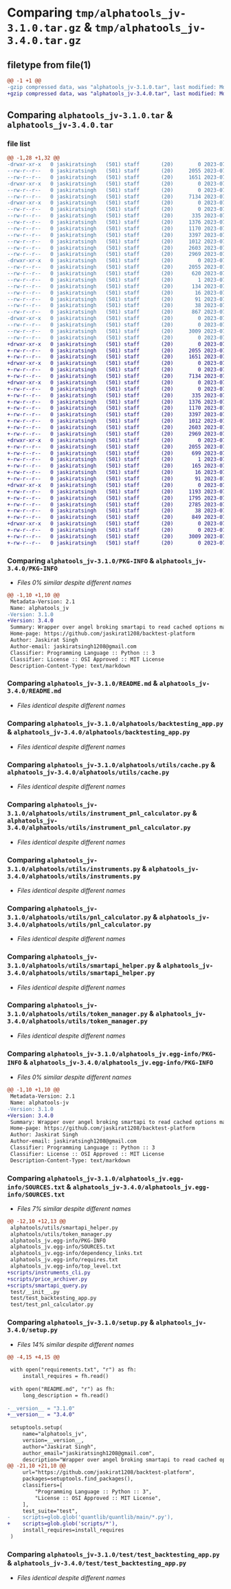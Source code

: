 # Comparing `tmp/alphatools_jv-3.1.0.tar.gz` & `tmp/alphatools_jv-3.4.0.tar.gz`

## filetype from file(1)

```diff
@@ -1 +1 @@
-gzip compressed data, was "alphatools_jv-3.1.0.tar", last modified: Mon Jul 17 03:04:10 2023, max compression
+gzip compressed data, was "alphatools_jv-3.4.0.tar", last modified: Mon Jul 17 03:15:11 2023, max compression
```

## Comparing `alphatools_jv-3.1.0.tar` & `alphatools_jv-3.4.0.tar`

### file list

```diff
@@ -1,28 +1,32 @@
-drwxr-xr-x   0 jaskiratsingh   (501) staff       (20)        0 2023-07-17 03:04:10.581209 alphatools_jv-3.1.0/
--rw-r--r--   0 jaskiratsingh   (501) staff       (20)     2055 2023-07-17 03:04:10.580933 alphatools_jv-3.1.0/PKG-INFO
--rw-r--r--   0 jaskiratsingh   (501) staff       (20)     1651 2023-07-13 23:58:33.000000 alphatools_jv-3.1.0/README.md
-drwxr-xr-x   0 jaskiratsingh   (501) staff       (20)        0 2023-07-17 03:04:10.534805 alphatools_jv-3.1.0/alphatools/
--rw-r--r--   0 jaskiratsingh   (501) staff       (20)        0 2023-07-13 23:58:33.000000 alphatools_jv-3.1.0/alphatools/__init__.py
--rw-r--r--   0 jaskiratsingh   (501) staff       (20)     7134 2023-07-17 01:01:41.000000 alphatools_jv-3.1.0/alphatools/backtesting_app.py
-drwxr-xr-x   0 jaskiratsingh   (501) staff       (20)        0 2023-07-17 03:04:10.540596 alphatools_jv-3.1.0/alphatools/utils/
--rw-r--r--   0 jaskiratsingh   (501) staff       (20)        0 2023-07-13 23:58:33.000000 alphatools_jv-3.1.0/alphatools/utils/__init__.py
--rw-r--r--   0 jaskiratsingh   (501) staff       (20)      335 2023-07-17 01:01:41.000000 alphatools_jv-3.1.0/alphatools/utils/alphatools_prompt.py
--rw-r--r--   0 jaskiratsingh   (501) staff       (20)     1376 2023-07-17 01:01:41.000000 alphatools_jv-3.1.0/alphatools/utils/cache.py
--rw-r--r--   0 jaskiratsingh   (501) staff       (20)     1170 2023-07-13 23:58:33.000000 alphatools_jv-3.1.0/alphatools/utils/instrument_pnl_calculator.py
--rw-r--r--   0 jaskiratsingh   (501) staff       (20)     3397 2023-07-17 01:01:41.000000 alphatools_jv-3.1.0/alphatools/utils/instruments.py
--rw-r--r--   0 jaskiratsingh   (501) staff       (20)     1012 2023-07-13 23:58:33.000000 alphatools_jv-3.1.0/alphatools/utils/pnl_calculator.py
--rw-r--r--   0 jaskiratsingh   (501) staff       (20)     2603 2023-07-17 01:01:41.000000 alphatools_jv-3.1.0/alphatools/utils/smartapi_helper.py
--rw-r--r--   0 jaskiratsingh   (501) staff       (20)     2969 2023-07-16 04:53:16.000000 alphatools_jv-3.1.0/alphatools/utils/token_manager.py
-drwxr-xr-x   0 jaskiratsingh   (501) staff       (20)        0 2023-07-17 03:04:10.578492 alphatools_jv-3.1.0/alphatools_jv.egg-info/
--rw-r--r--   0 jaskiratsingh   (501) staff       (20)     2055 2023-07-17 03:04:10.000000 alphatools_jv-3.1.0/alphatools_jv.egg-info/PKG-INFO
--rw-r--r--   0 jaskiratsingh   (501) staff       (20)      620 2023-07-17 03:04:10.000000 alphatools_jv-3.1.0/alphatools_jv.egg-info/SOURCES.txt
--rw-r--r--   0 jaskiratsingh   (501) staff       (20)        1 2023-07-17 03:04:10.000000 alphatools_jv-3.1.0/alphatools_jv.egg-info/dependency_links.txt
--rw-r--r--   0 jaskiratsingh   (501) staff       (20)      134 2023-07-17 03:04:10.000000 alphatools_jv-3.1.0/alphatools_jv.egg-info/requires.txt
--rw-r--r--   0 jaskiratsingh   (501) staff       (20)       16 2023-07-17 03:04:10.000000 alphatools_jv-3.1.0/alphatools_jv.egg-info/top_level.txt
--rw-r--r--   0 jaskiratsingh   (501) staff       (20)       91 2023-07-17 01:29:34.000000 alphatools_jv-3.1.0/pyproject.toml
--rw-r--r--   0 jaskiratsingh   (501) staff       (20)       38 2023-07-17 03:04:10.581263 alphatools_jv-3.1.0/setup.cfg
--rw-r--r--   0 jaskiratsingh   (501) staff       (20)      867 2023-07-17 01:46:20.000000 alphatools_jv-3.1.0/setup.py
-drwxr-xr-x   0 jaskiratsingh   (501) staff       (20)        0 2023-07-17 03:04:10.580440 alphatools_jv-3.1.0/test/
--rw-r--r--   0 jaskiratsingh   (501) staff       (20)        0 2023-07-13 23:58:33.000000 alphatools_jv-3.1.0/test/__init__.py
--rw-r--r--   0 jaskiratsingh   (501) staff       (20)     3009 2023-07-17 01:01:41.000000 alphatools_jv-3.1.0/test/test_backtesting_app.py
--rw-r--r--   0 jaskiratsingh   (501) staff       (20)        0 2023-07-17 01:01:41.000000 alphatools_jv-3.1.0/test/test_pnl_calculator.py
+drwxr-xr-x   0 jaskiratsingh   (501) staff       (20)        0 2023-07-17 03:15:11.894051 alphatools_jv-3.4.0/
+-rw-r--r--   0 jaskiratsingh   (501) staff       (20)     2055 2023-07-17 03:15:11.893751 alphatools_jv-3.4.0/PKG-INFO
+-rw-r--r--   0 jaskiratsingh   (501) staff       (20)     1651 2023-07-13 23:58:33.000000 alphatools_jv-3.4.0/README.md
+drwxr-xr-x   0 jaskiratsingh   (501) staff       (20)        0 2023-07-17 03:15:10.659302 alphatools_jv-3.4.0/alphatools/
+-rw-r--r--   0 jaskiratsingh   (501) staff       (20)        0 2023-07-13 23:58:33.000000 alphatools_jv-3.4.0/alphatools/__init__.py
+-rw-r--r--   0 jaskiratsingh   (501) staff       (20)     7134 2023-07-17 01:01:41.000000 alphatools_jv-3.4.0/alphatools/backtesting_app.py
+drwxr-xr-x   0 jaskiratsingh   (501) staff       (20)        0 2023-07-17 03:15:10.664382 alphatools_jv-3.4.0/alphatools/utils/
+-rw-r--r--   0 jaskiratsingh   (501) staff       (20)        0 2023-07-13 23:58:33.000000 alphatools_jv-3.4.0/alphatools/utils/__init__.py
+-rw-r--r--   0 jaskiratsingh   (501) staff       (20)      335 2023-07-17 01:01:41.000000 alphatools_jv-3.4.0/alphatools/utils/alphatools_prompt.py
+-rw-r--r--   0 jaskiratsingh   (501) staff       (20)     1376 2023-07-17 01:01:41.000000 alphatools_jv-3.4.0/alphatools/utils/cache.py
+-rw-r--r--   0 jaskiratsingh   (501) staff       (20)     1170 2023-07-13 23:58:33.000000 alphatools_jv-3.4.0/alphatools/utils/instrument_pnl_calculator.py
+-rw-r--r--   0 jaskiratsingh   (501) staff       (20)     3397 2023-07-17 01:01:41.000000 alphatools_jv-3.4.0/alphatools/utils/instruments.py
+-rw-r--r--   0 jaskiratsingh   (501) staff       (20)     1012 2023-07-13 23:58:33.000000 alphatools_jv-3.4.0/alphatools/utils/pnl_calculator.py
+-rw-r--r--   0 jaskiratsingh   (501) staff       (20)     2603 2023-07-17 01:01:41.000000 alphatools_jv-3.4.0/alphatools/utils/smartapi_helper.py
+-rw-r--r--   0 jaskiratsingh   (501) staff       (20)     2969 2023-07-16 04:53:16.000000 alphatools_jv-3.4.0/alphatools/utils/token_manager.py
+drwxr-xr-x   0 jaskiratsingh   (501) staff       (20)        0 2023-07-17 03:15:11.888329 alphatools_jv-3.4.0/alphatools_jv.egg-info/
+-rw-r--r--   0 jaskiratsingh   (501) staff       (20)     2055 2023-07-17 03:15:10.000000 alphatools_jv-3.4.0/alphatools_jv.egg-info/PKG-INFO
+-rw-r--r--   0 jaskiratsingh   (501) staff       (20)      699 2023-07-17 03:15:10.000000 alphatools_jv-3.4.0/alphatools_jv.egg-info/SOURCES.txt
+-rw-r--r--   0 jaskiratsingh   (501) staff       (20)        1 2023-07-17 03:15:10.000000 alphatools_jv-3.4.0/alphatools_jv.egg-info/dependency_links.txt
+-rw-r--r--   0 jaskiratsingh   (501) staff       (20)      165 2023-07-17 03:15:10.000000 alphatools_jv-3.4.0/alphatools_jv.egg-info/requires.txt
+-rw-r--r--   0 jaskiratsingh   (501) staff       (20)       16 2023-07-17 03:15:10.000000 alphatools_jv-3.4.0/alphatools_jv.egg-info/top_level.txt
+-rw-r--r--   0 jaskiratsingh   (501) staff       (20)       91 2023-07-17 01:29:34.000000 alphatools_jv-3.4.0/pyproject.toml
+drwxr-xr-x   0 jaskiratsingh   (501) staff       (20)        0 2023-07-17 03:15:11.891335 alphatools_jv-3.4.0/scripts/
+-rw-r--r--   0 jaskiratsingh   (501) staff       (20)     1193 2023-07-17 01:01:41.000000 alphatools_jv-3.4.0/scripts/instruments_cli.py
+-rw-r--r--   0 jaskiratsingh   (501) staff       (20)     1795 2023-07-17 01:01:41.000000 alphatools_jv-3.4.0/scripts/price_archiver.py
+-rw-r--r--   0 jaskiratsingh   (501) staff       (20)     2785 2023-07-17 01:01:41.000000 alphatools_jv-3.4.0/scripts/smartapi_query.py
+-rw-r--r--   0 jaskiratsingh   (501) staff       (20)       38 2023-07-17 03:15:11.894100 alphatools_jv-3.4.0/setup.cfg
+-rw-r--r--   0 jaskiratsingh   (501) staff       (20)      849 2023-07-17 03:13:29.000000 alphatools_jv-3.4.0/setup.py
+drwxr-xr-x   0 jaskiratsingh   (501) staff       (20)        0 2023-07-17 03:15:11.893304 alphatools_jv-3.4.0/test/
+-rw-r--r--   0 jaskiratsingh   (501) staff       (20)        0 2023-07-13 23:58:33.000000 alphatools_jv-3.4.0/test/__init__.py
+-rw-r--r--   0 jaskiratsingh   (501) staff       (20)     3009 2023-07-17 01:01:41.000000 alphatools_jv-3.4.0/test/test_backtesting_app.py
+-rw-r--r--   0 jaskiratsingh   (501) staff       (20)        0 2023-07-17 01:01:41.000000 alphatools_jv-3.4.0/test/test_pnl_calculator.py
```

### Comparing `alphatools_jv-3.1.0/PKG-INFO` & `alphatools_jv-3.4.0/PKG-INFO`

 * *Files 0% similar despite different names*

```diff
@@ -1,10 +1,10 @@
 Metadata-Version: 2.1
 Name: alphatools_jv
-Version: 3.1.0
+Version: 3.4.0
 Summary: Wrapper over angel broking smartapi to read cached options market data
 Home-page: https://github.com/jaskirat1208/backtest-platform
 Author: Jaskirat Singh
 Author-email: jaskiratsingh1208@gmail.com
 Classifier: Programming Language :: Python :: 3
 Classifier: License :: OSI Approved :: MIT License
 Description-Content-Type: text/markdown
```

### Comparing `alphatools_jv-3.1.0/README.md` & `alphatools_jv-3.4.0/README.md`

 * *Files identical despite different names*

### Comparing `alphatools_jv-3.1.0/alphatools/backtesting_app.py` & `alphatools_jv-3.4.0/alphatools/backtesting_app.py`

 * *Files identical despite different names*

### Comparing `alphatools_jv-3.1.0/alphatools/utils/cache.py` & `alphatools_jv-3.4.0/alphatools/utils/cache.py`

 * *Files identical despite different names*

### Comparing `alphatools_jv-3.1.0/alphatools/utils/instrument_pnl_calculator.py` & `alphatools_jv-3.4.0/alphatools/utils/instrument_pnl_calculator.py`

 * *Files identical despite different names*

### Comparing `alphatools_jv-3.1.0/alphatools/utils/instruments.py` & `alphatools_jv-3.4.0/alphatools/utils/instruments.py`

 * *Files identical despite different names*

### Comparing `alphatools_jv-3.1.0/alphatools/utils/pnl_calculator.py` & `alphatools_jv-3.4.0/alphatools/utils/pnl_calculator.py`

 * *Files identical despite different names*

### Comparing `alphatools_jv-3.1.0/alphatools/utils/smartapi_helper.py` & `alphatools_jv-3.4.0/alphatools/utils/smartapi_helper.py`

 * *Files identical despite different names*

### Comparing `alphatools_jv-3.1.0/alphatools/utils/token_manager.py` & `alphatools_jv-3.4.0/alphatools/utils/token_manager.py`

 * *Files identical despite different names*

### Comparing `alphatools_jv-3.1.0/alphatools_jv.egg-info/PKG-INFO` & `alphatools_jv-3.4.0/alphatools_jv.egg-info/PKG-INFO`

 * *Files 0% similar despite different names*

```diff
@@ -1,10 +1,10 @@
 Metadata-Version: 2.1
 Name: alphatools-jv
-Version: 3.1.0
+Version: 3.4.0
 Summary: Wrapper over angel broking smartapi to read cached options market data
 Home-page: https://github.com/jaskirat1208/backtest-platform
 Author: Jaskirat Singh
 Author-email: jaskiratsingh1208@gmail.com
 Classifier: Programming Language :: Python :: 3
 Classifier: License :: OSI Approved :: MIT License
 Description-Content-Type: text/markdown
```

### Comparing `alphatools_jv-3.1.0/alphatools_jv.egg-info/SOURCES.txt` & `alphatools_jv-3.4.0/alphatools_jv.egg-info/SOURCES.txt`

 * *Files 7% similar despite different names*

```diff
@@ -12,10 +12,13 @@
 alphatools/utils/smartapi_helper.py
 alphatools/utils/token_manager.py
 alphatools_jv.egg-info/PKG-INFO
 alphatools_jv.egg-info/SOURCES.txt
 alphatools_jv.egg-info/dependency_links.txt
 alphatools_jv.egg-info/requires.txt
 alphatools_jv.egg-info/top_level.txt
+scripts/instruments_cli.py
+scripts/price_archiver.py
+scripts/smartapi_query.py
 test/__init__.py
 test/test_backtesting_app.py
 test/test_pnl_calculator.py
```

### Comparing `alphatools_jv-3.1.0/setup.py` & `alphatools_jv-3.4.0/setup.py`

 * *Files 14% similar despite different names*

```diff
@@ -4,15 +4,15 @@
 
 with open("requirements.txt", "r") as fh:
     install_requires = fh.read()
 
 with open("README.md", "r") as fh:
     long_description = fh.read()
 
-__version__ = "3.1.0"
+__version__ = "3.4.0"
 
 setuptools.setup(
     name="alphatools_jv",
     version=__version__,
     author="Jaskirat Singh",
     author_email="jaskiratsingh1208@gmail.com",
     description="Wrapper over angel broking smartapi to read cached options market data",
@@ -21,10 +21,10 @@
     url="https://github.com/jaskirat1208/backtest-platform",
     packages=setuptools.find_packages(),
     classifiers=[
         "Programming Language :: Python :: 3",
         "License :: OSI Approved :: MIT License",
     ],
     test_suite="test",
-    scripts=glob.glob('quantlib/quantlib/main/*.py'),
+    scripts=glob.glob('scripts/*'),
     install_requires=install_requires
 )
```

### Comparing `alphatools_jv-3.1.0/test/test_backtesting_app.py` & `alphatools_jv-3.4.0/test/test_backtesting_app.py`

 * *Files identical despite different names*

